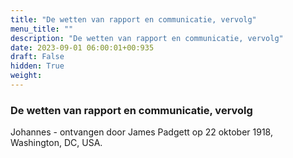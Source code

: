 ```yaml
---
title: "De wetten van rapport en communicatie, vervolg"
menu_title: ""
description: "De wetten van rapport en communicatie, vervolg"
date: 2023-09-01 06:00:01+00:935
draft: False
hidden: True
weight:
---
```

### De wetten van rapport en communicatie, vervolg

Johannes - ontvangen door James Padgett op 22 oktober 1918, Washington, DC, USA.
